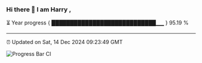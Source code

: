 ### Hi there 👋 I am Harry , 

⏳ Year progress { ████████████████████████████▁▁ } 95.19 %

---

⏰ Updated on Sat, 14 Dec 2024 09:23:49 GMT

![Progress Bar CI](https://github.com/duykhang68/duykhang68/workflows/Progress%20Bar%20CI/badge.svg)
